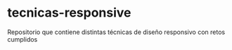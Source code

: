 # tecnicas-responsive
Repositorio que contiene distintas técnicas de diseño responsivo con retos cumplidos
